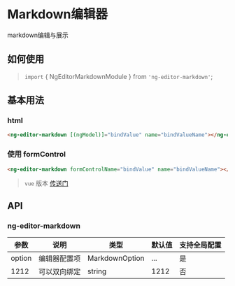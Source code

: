 # Markdown编辑器

markdown编辑与展示

## 如何使用

> `import` { NgEditorMarkdownModule } from `'ng-editor-markdown'`;

## 基本用法

### html

```html
<ng-editor-markdown [(ngModel)]="bindValue" name="bindValueName"></ng-editor-markdown>
```

### 使用 formControl

```html
<ng-editor-markdown formControlName="bindValue" name="bindValueName"></ng-editor-markdown>
```

> `vue` 版本 [传送门](https://imzbf.github.io/md-editor-v3/)


## API

### ng-editor-markdown

|参数|说明|类型|默认值|支持全局配置|
|-|-|-|-|-|
|option|编辑器配置项|MarkdownOption| ... | 是|
|1212|可以双向绑定|string|1212| 否|